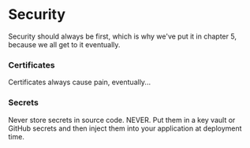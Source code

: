 # Security

Security should always be first, which is why we've put it in chapter 5, because we all get to it eventually.

### Certificates

Certificates always cause pain, eventually...

### Secrets

Never store secrets in source code. NEVER. Put them in a key vault or GitHub secrets and then inject them into your application at deployment time.
